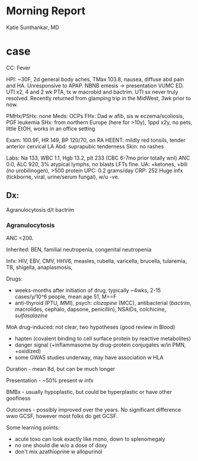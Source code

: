 # Morning Report

Katie Sunthankar, MD

# case

CC: Fever

HPI: 
~30F, 
2d general body aches,
TMax 103.8, 
nausea, 
diffuse abd pain and HA.
Unresponsive to APAP.
NBNB emesis -> presentation VUMC ED.
UTI x2, 4 and 2 wk PTA, tx w macrobid and bactrim.
UTI sx never truly resolved.
Recently returned from glamping trip in the MidWest,
3wk prior to now.

PMHx/PSHx: none
Meds: OCPs
FHx: Dad w afib, sis w eczema/scoliosis, PGF leukemia
SHx: from northern Europe (here for >10y), 
1ppd x2y, 
no pets, 
little EtOH, 
works in an office setting

Exam:
100.9F, HR 149, BP 120/70, on RA
HEENT: mildly red tonsils, tender anterior cervical LA
Abd: suprapubic tenderness
Skin: no rashes

Labs:
Na 133, WBC 1.1, Hgb 13.2, plt 233 (CBC 6-7mo prior totally wnl)
ANC 0.0, ALC 920, 3% atypical lymphs, no blasts
LFTs fine.
UA: +ketones, +bili (no urobilinogen), >500 protein
UPC: 0.2 grams/day
CRP: 252
Huge infx (tickborne, viral, urine/serum fungal), w/u -ve.

## Dx: 
Agranulocytosis d/t bactrim

### Agranulocytosis

ANC <200.

Inherited: BEN, familial neutropenia, congenital neutropenia

Infx: HIV, EBV, CMV, HHV6, measles, rubella, varicella, brucella, tularemia, TB, shigella, anaplasmosis, 

Drugs: 
- weeks-months after initiation of drug, typically ~4wks, 2-15 cases/y/10^6 people, mean age 51, M==F
- anti-thyroid (PTU, _MMI_), psych: _clozapine_ (MCC), antibacterial (_bactrim_, macrolides, cephalo, dapsone, penicillin), NSAIDs, colchicine, _sulfasalazine_

MoA drug-induced: not clear, two hypotheses (good review in Blood)
- hapten (covalent binding to cell surface protein by reactive metabolites)
- danger signal (+inflammasome by drug-protein conjugates w/in PMN, +oxidized)
- some GWAS studies underway, may have association w HLA

Duration - mean 8d, but can be much longer

Presentation - ~50% present w infx

BMBx - usually hypoplastic, but could be hyperplastic or have other goofiness

Outcomes - possibly improved over the years. No significant difference wwo GCSF, however most folks do get GCSF.

Some learning points:
- acute toxo can look exactly like mono, down to splenomegaly
- no one should die w/o a dose of doxy
- don't mix azathioprine w allopurinol
